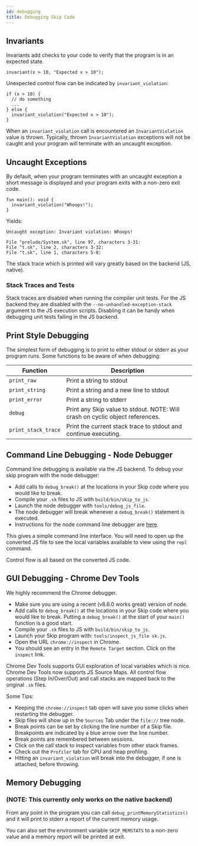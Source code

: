```yaml
---
id: debugging
title: Debugging Skip Code
---
```


## Invariants

Invariants add checks to your code to verify that the program is in an expected
state.

```
invariant(x > 10, "Expected x > 10");
```

Unexpected control flow can be indicated by `invariant_violation`:

```
if (x > 10) {
  // do something
  ...
} else {
  invariant_violation("Expected x > 10");
}
```

When an `invariant_violation` call is encountered an `InvariantViolation` value
is thrown. Typically, thrown `InvariantViolation` exceptions will not be caught
and your program will terminate with an uncaught exception.

## Uncaught Exceptions

By default, when your program terminates with an uncaught exception a short
message is displayed and your program exits with a non-zero exit code.

```
fun main(): void {
  invariant_violation("Whoops!");
}
```

Yields:

```
Uncaught exception: Invariant violation: Whoops!

File "prelude/System.sk", line 97, characters 3-31:
File "t.sk", line 2, characters 3-32:
File "t.sk", line 1, characters 5-8:
```

The stack trace which is printed will vary greatly based on the
backend (JS, native).

### Stack Traces and Tests

Stack traces are disabled when running the compiler unit tests. For the JS
backend they are disabled with the `--no-unhandled-exception-stack` argument
to the JS execution scripts. Disabling it can be handy when debugging unit tests
failing in the JS backend.

## Print Style Debugging

The simplest form of debugging is to print to either stdout or stderr as your
program runs. Some functions to be aware of when debugging:

| Function | Description |
|----------|-------------|
| `print_raw` | Print a string to stdout |
| `print_string` | Print a string and a new line to stdout |
| `print_error` | Print a string to stderr |
| `debug` | Print any Skip value to stdout. NOTE: Will crash on cyclic object references. |
| `print_stack_trace` | Print the current stack trace to stdout and continue executing. |

## Command Line Debugging - Node Debugger

Command line debugging is available via the JS backend. To debug your skip
program with the node debugger:

- Add calls to `debug_break()` at the locations in your Skip code where you would like
  to break.
- Compile your `.sk` files to JS with `build/bin/skip_to_js`.
- Launch the node debugger with `tools/debug_js_file`.
- The node debugger will break whenever a `debug_break()` statement is executed.
- Instructions for the node command line debugger are [here](https://nodejs.org/api/debugger.html).

This gives a simple command line interface. You will need to open up the converted
JS file to see the local variables available to view using the `repl` command.

Control flow is all based on the converted JS code.

## GUI Debugging - Chrome Dev Tools

We highly recommend the Chrome debugger.

- Make sure you are using a recent (v8.6.0 works great) version of node.
- Add calls to `debug_break()` at the locations in your Skip code where you would like
  to break. Putting a `debug_break()` at the start of your `main()` function is
  a good start.
- Compile your `.sk` files to JS with `build/bin/skip_to_js`.
- Launch your Skip program with: `tools/inspect_js_file sk.js`.
- Open the URL `chrome://inspect` in Chrome.
- You should see an entry in the `Remote Target` section. Click on the `inspect`
  link.

Chrome Dev Tools supports GUI exploration of local variables which is nice.
Chrome Dev Tools now supports JS Source Maps. All control flow operations (Step In/Over/Out)
and call stacks are mapped back to the original `.sk` files.

Some Tips:

- Keeping the `chrome://inspect` tab open will save you some clicks when restarting
  the debugger.
- Skip files will show up in the `Sources` Tab under the `file://` tree node.
- Break points can be set by clicking the line number of a Skip file. Breakpoints
  are indicated by a blue arrow over the line number.
- Break points are remembered between sessions.
- Click on the call stack to inspect variables from other stack frames.
- Check out the `Profiler` tab for CPU and heap profiling.
- Hitting an `invariant_violation` will break into the debugger, if one is
  attached, before throwing.

## Memory Debugging

### (NOTE: This currently only works on the native backend)

From any point in the program you can call `debug_printMemoryStatistics()` and
it will print to stderr a report of the current memory usage.

You can also set the environment variable `SKIP_MEMSTATS` to a non-zero value
and a memory report will be printed at exit.
